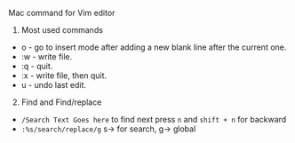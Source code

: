 Mac command for Vim editor
1. Most used commands
- o - go to insert mode after adding a new blank line after the current one.
- :w - write file.
- :q - quit.
- :x - write file, then quit.
- u - undo last edit.
2. Find and Find/replace
  - ``` /Search Text Goes here ``` to find next press ``` n ``` and ``` shift + n ``` for backward
  - ``` :%s/search/replace/g ``` s-> for search, g-> global

